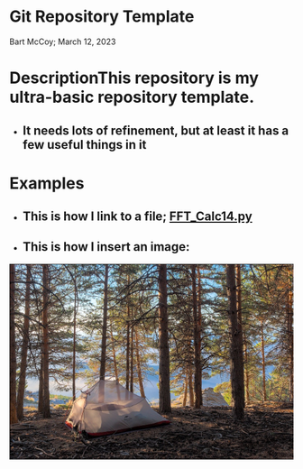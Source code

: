 # Git Repository Template
Bart McCoy;  March 12, 2023

# DescriptionThis repository is my ultra-basic repository template.
- ## It needs lots of refinement, but at least it has a few useful things in it

# Examples
- ## This is how I link to a file;  [FFT_Calc14.py](https://github.com/BartOMan/FFT_Calculations/blob/main/FFT_Calc14.py)
- ## This is how I insert an image:   
![camping image](https://github.com/BartOMan/guizero_starter/blob/main/images/camping.PNG)

